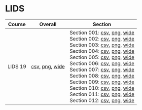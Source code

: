 # LIDS

| Course | Overall | Section |
| ------ | ------- | ------- |
| LIDS 19 | [csv](https://github.com/UCSD-Historical-Enrollment-Data/2024Winter/blob/main/overall/LIDS%2019.csv), [png](https://raw.githubusercontent.com/UCSD-Historical-Enrollment-Data/2024Winter/main/plot_overall/LIDS%2019.png), [wide](https://raw.githubusercontent.com/UCSD-Historical-Enrollment-Data/2024Winter/main/plot_overall_wide/LIDS%2019.png) | Section 001: [csv](https://github.com/UCSD-Historical-Enrollment-Data/2024Winter/blob/main/section/LIDS%2019_001.csv), [png](https://raw.githubusercontent.com/UCSD-Historical-Enrollment-Data/2024Winter/main/plot_section/LIDS%2019_001.png), [wide](https://raw.githubusercontent.com/UCSD-Historical-Enrollment-Data/2024Winter/main/plot_section_wide/LIDS%2019_001.png)<br>Section 002: [csv](https://github.com/UCSD-Historical-Enrollment-Data/2024Winter/blob/main/section/LIDS%2019_002.csv), [png](https://raw.githubusercontent.com/UCSD-Historical-Enrollment-Data/2024Winter/main/plot_section/LIDS%2019_002.png), [wide](https://raw.githubusercontent.com/UCSD-Historical-Enrollment-Data/2024Winter/main/plot_section_wide/LIDS%2019_002.png)<br>Section 003: [csv](https://github.com/UCSD-Historical-Enrollment-Data/2024Winter/blob/main/section/LIDS%2019_003.csv), [png](https://raw.githubusercontent.com/UCSD-Historical-Enrollment-Data/2024Winter/main/plot_section/LIDS%2019_003.png), [wide](https://raw.githubusercontent.com/UCSD-Historical-Enrollment-Data/2024Winter/main/plot_section_wide/LIDS%2019_003.png)<br>Section 004: [csv](https://github.com/UCSD-Historical-Enrollment-Data/2024Winter/blob/main/section/LIDS%2019_004.csv), [png](https://raw.githubusercontent.com/UCSD-Historical-Enrollment-Data/2024Winter/main/plot_section/LIDS%2019_004.png), [wide](https://raw.githubusercontent.com/UCSD-Historical-Enrollment-Data/2024Winter/main/plot_section_wide/LIDS%2019_004.png)<br>Section 005: [csv](https://github.com/UCSD-Historical-Enrollment-Data/2024Winter/blob/main/section/LIDS%2019_005.csv), [png](https://raw.githubusercontent.com/UCSD-Historical-Enrollment-Data/2024Winter/main/plot_section/LIDS%2019_005.png), [wide](https://raw.githubusercontent.com/UCSD-Historical-Enrollment-Data/2024Winter/main/plot_section_wide/LIDS%2019_005.png)<br>Section 006: [csv](https://github.com/UCSD-Historical-Enrollment-Data/2024Winter/blob/main/section/LIDS%2019_006.csv), [png](https://raw.githubusercontent.com/UCSD-Historical-Enrollment-Data/2024Winter/main/plot_section/LIDS%2019_006.png), [wide](https://raw.githubusercontent.com/UCSD-Historical-Enrollment-Data/2024Winter/main/plot_section_wide/LIDS%2019_006.png)<br>Section 007: [csv](https://github.com/UCSD-Historical-Enrollment-Data/2024Winter/blob/main/section/LIDS%2019_007.csv), [png](https://raw.githubusercontent.com/UCSD-Historical-Enrollment-Data/2024Winter/main/plot_section/LIDS%2019_007.png), [wide](https://raw.githubusercontent.com/UCSD-Historical-Enrollment-Data/2024Winter/main/plot_section_wide/LIDS%2019_007.png)<br>Section 008: [csv](https://github.com/UCSD-Historical-Enrollment-Data/2024Winter/blob/main/section/LIDS%2019_008.csv), [png](https://raw.githubusercontent.com/UCSD-Historical-Enrollment-Data/2024Winter/main/plot_section/LIDS%2019_008.png), [wide](https://raw.githubusercontent.com/UCSD-Historical-Enrollment-Data/2024Winter/main/plot_section_wide/LIDS%2019_008.png)<br>Section 009: [csv](https://github.com/UCSD-Historical-Enrollment-Data/2024Winter/blob/main/section/LIDS%2019_009.csv), [png](https://raw.githubusercontent.com/UCSD-Historical-Enrollment-Data/2024Winter/main/plot_section/LIDS%2019_009.png), [wide](https://raw.githubusercontent.com/UCSD-Historical-Enrollment-Data/2024Winter/main/plot_section_wide/LIDS%2019_009.png)<br>Section 010: [csv](https://github.com/UCSD-Historical-Enrollment-Data/2024Winter/blob/main/section/LIDS%2019_010.csv), [png](https://raw.githubusercontent.com/UCSD-Historical-Enrollment-Data/2024Winter/main/plot_section/LIDS%2019_010.png), [wide](https://raw.githubusercontent.com/UCSD-Historical-Enrollment-Data/2024Winter/main/plot_section_wide/LIDS%2019_010.png)<br>Section 011: [csv](https://github.com/UCSD-Historical-Enrollment-Data/2024Winter/blob/main/section/LIDS%2019_011.csv), [png](https://raw.githubusercontent.com/UCSD-Historical-Enrollment-Data/2024Winter/main/plot_section/LIDS%2019_011.png), [wide](https://raw.githubusercontent.com/UCSD-Historical-Enrollment-Data/2024Winter/main/plot_section_wide/LIDS%2019_011.png)<br>Section 012: [csv](https://github.com/UCSD-Historical-Enrollment-Data/2024Winter/blob/main/section/LIDS%2019_012.csv), [png](https://raw.githubusercontent.com/UCSD-Historical-Enrollment-Data/2024Winter/main/plot_section/LIDS%2019_012.png), [wide](https://raw.githubusercontent.com/UCSD-Historical-Enrollment-Data/2024Winter/main/plot_section_wide/LIDS%2019_012.png) |
